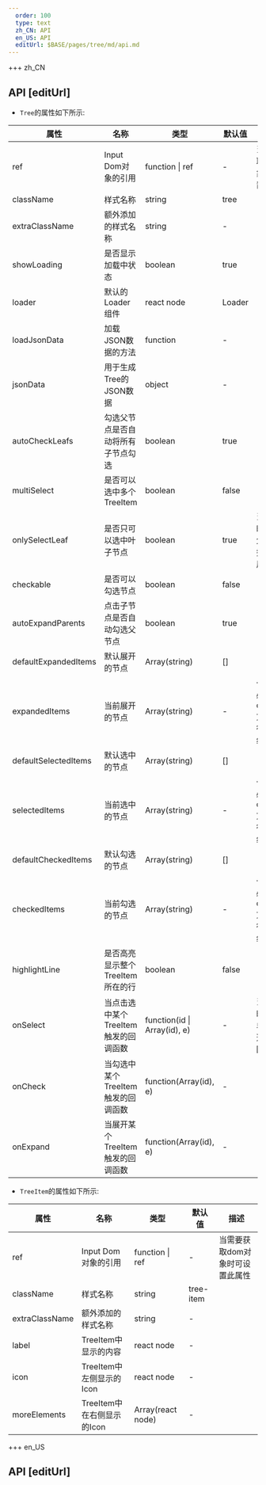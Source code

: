 ```yaml
---   
  order: 100
  type: text
  zh_CN: API
  en_US: API
  editUrl: $BASE/pages/tree/md/api.md
---      
```


+++  zh_CN
## API [editUrl]       
   
* <Code type="normal">Tree</Code>的属性如下所示:

| 属性 | 名称 | 类型 | 默认值 | 描述 |
| --- | --- | --- | --- | --- |
| ref | Input Dom对象的引用 | function \| ref | - | 当需要获取dom对象时可设置此属性 |
| className | 样式名称 | string | tree |  |
| extraClassName | 额外添加的样式名称 | string | - |  |
| showLoading | 是否显示加载中状态 | boolean | true |  |
| loader | 默认的Loader组件 | react node | Loader |  |
| loadJsonData | 加载JSON数据的方法 | function | - |  |
| jsonData | 用于生成Tree的JSON数据 | object | - |  |
| autoCheckLeafs | 勾选父节点是否自动将所有子节点勾选 | boolean | true |  |
| multiSelect | 是否可以选中多个TreeItem | boolean | false |  |
| onlySelectLeaf | 是否只可以选中叶子节点 | boolean | true | 当true时，点击父节点只控制树的展开/折叠 |
| checkable | 是否可以勾选节点 | boolean | false |  |
| autoExpandParents | 点击子节点是否自动勾选父节点 | boolean | true |  |
| defaultExpandedItems | 默认展开的节点 | Array(string) | [] |  |
| expandedItems | 当前展开的节点 | Array(string) | - | 一旦设置必须通过onExpand方法去自行控制数组中的值 |
| defaultSelectedItems | 默认选中的节点 | Array(string) | [] |  |
| selectedItems | 当前选中的节点 | Array(string) | - | 一旦设置必须通过onSelect方法去自行控制数组中的值 |
| defaultCheckedItems | 默认勾选的节点 | Array(string) | [] |  |
| checkedItems | 当前勾选的节点 | Array(string) | - | 一旦设置必须通过onCheck方法去自行控制数组中的值 |
| highlightLine | 是否高亮显示整个TreeItem所在的行 | boolean | false |  |
| onSelect | 当点击选中某个TreeItem触发的回调函数 | function(id \| Array(id), e) | - | 当是单选时，返回单个id;多选时，返回数组 |
| onCheck | 当勾选中某个TreeItem触发的回调函数 | function(Array(id), e) | - |  |
| onExpand | 当展开某个TreeItem触发的回调函数 | function(Array(id), e) | - |  |

   
* <Code type="normal">TreeItem</Code>的属性如下所示:

| 属性 | 名称 | 类型 | 默认值 | 描述 |
| --- | --- | --- | --- | --- |
| ref | Input Dom对象的引用 | function \| ref | - | 当需要获取dom对象时可设置此属性 |
| className | 样式名称 | string | tree-item |  |
| extraClassName | 额外添加的样式名称 | string | - |  |
| label | TreeItem中显示的内容 | react node | - |  |
| icon | TreeItem中左侧显示的Icon | react node | - |  |
| moreElements | TreeItem中在右侧显示的Icon | Array(react node) | - |  |




+++ en_US
## API [editUrl]     


